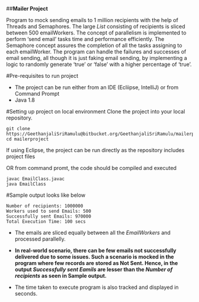 ##**Mailer Project**

Program to mock sending emails to 1 million recipients with the help of Threads and Semaphores. The large *List* consisting of recipients is sliced between 500 emailWorkers. The concept of parallelism is implemented to perform ‘send email’ tasks time and performance efficiently. The Semaphore concept assures the completion of all the tasks assigning to each emailWorker. The program can handle the failures and successes of email sending, all though it is just faking email sending, by implementing a logic to randomly generate ‘true’ or ‘false’ with a higher percentage of ‘true’.

#Pre-requisites to run project
- The project can be run either from an IDE (Ecliipse, IntelliJ) or from Command Prompt
- Java 1.8

#Setting up project on local environment
Clone the project into your local repository.
```
git clone https://GeethanjaliSriRamulu@bitbucket.org/GeethanjaliSriRamulu/mailerproject.git
cd mailerproject
```

If using Eclipse, the project can be run directly as the repository includes project files

OR from command promt, the code should be compiled and executed
```
javac EmailClass.javac
java EmailClass
```

#Sample output looks like below
```
Number of recipients: 1000000
Workers used to send Emails: 500
Successfully sent Emails: 970000
Total Execution Time: 100 secs
```

- The emails are sliced equally between all the *EmailWorkers* and processed parallelly.

- **In real-world scenario, there can be few emails not successfully delivered due to some issues. Such a scenario is mocked in the program where few records are stored as Not Sent. Hence, in the output *Successfully sent Eamils* are lesser than the *Number of recipients* as seen in Sample output.**

- The time taken to execute program is also tracked and displayed in seconds.

